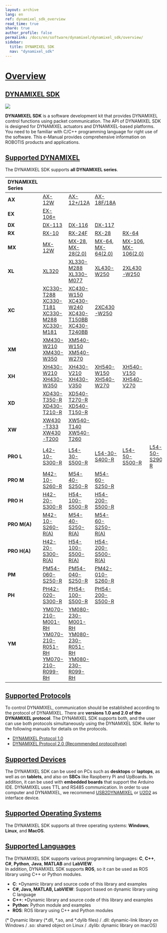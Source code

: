 ```yaml
---
layout: archive
lang: en
ref: dynamixel_sdk_overview
read_time: true
share: true
author_profile: false
permalink: /docs/en/software/dynamixel/dynamixel_sdk/overview/
sidebar:
  title: DYNAMIXEL SDK
  nav: "dynamixel_sdk"
---
```


# [Overview](#overview)

## [DYNAMIXEL SDK](#dynamixel-sdk)

![](/assets/images/sw/sdk/dynamixel_sdk/overview/dynamixel_sdk_concept_logo.jpg)

**DYNAMIXEL SDK** is a software development kit that provides DYNAMIXEL control functions using packet communication. The API of DYNAMIXEL SDK is designed for DYNAMIXEL actuators and DYNAMIXEL-based platforms. You need to be familiar with C/C++ programming language for right use of the software. This e-Manual provides comprehensive information on ROBOTIS products and applications.

## [Supported DYNAMIXEL](#supported-dynamixels)

The DYNAMIXEL SDK supports **all DYNAMIXEL series**.

| DYNAMIXEL Series |                                                              |                                   |                                |                                |                 |
|:-----------------|:-------------------------------------------------------------|:----------------------------------|:-------------------------------|:-------------------------------|:----------------|
| **AX**           | [AX-12W]                                                     | [AX-12+/12A]                      | [AX-18F/18A]                   |                                |                 |
| **EX**           | [EX-106+]                                                    |                                   |                                |                                |                 |
| **DX**           | [DX-113]                                                     | [DX-116]                          | [DX-117]                       |                                |                 |
| **RX**           | [RX-10]                                                      | [RX-24F]                          | [RX-28]                        | [RX-64]                        |                 |
| **MX**           | [MX-12W]                                                     | [MX-28], [MX-28(2.0)]             | [MX-64], [MX-64(2.0)]          | [MX-106], [MX-106(2.0)]        |                 |
| **XL**           | [XL320]                                                      | [XL330-M288]<br>[XL330-M077]      | [XL430-W250]                   | [2XL430-W250]                  |                 |
| **XC**           | [XC330-T288]<br>[XC330-T181]<br>[XC330-M288]<br>[XC330-M181] | [XC430-W150]<br/> [XC430-W240]<br/>[XC430-T150BB]<br/> [XC430-T240BB]    | [2XC430-W250]                  |                                |                 |
| **XM**           | [XM430-W210]<br/> [XM430-W350]                               | [XM540-W150]<br/> [XM540-W270]    |                                |                                |                 |
| **XH**           | [XH430-W210]<br/> [XH430-W350]                               | [XH430-V210]<br/> [XH430-V350]    | [XH540-W150]<br/> [XH540-W270] | [XH540-V150]<br/> [XH540-V270] |                 |
| **XD**           | [XD430-T350-R]<br/>[XD430-T210-R]                                | [XD540-T270-R]<br/>[XD540-T150-R] |                                |                                |                 |
| **XW**           | [XW430-T333]<br/> [XW430-T200]                               | [XW540-T140]<br/> [XW540-T260]    |                                |                                |                 |
| **PRO L**        | [L42-10-S300-R]                                              | [L54-30-S500-R]                   | [L54-30-S400-R]                | [L54-50-S500-R]                | [L54-50-S290-R] |
| **PRO M**        | [M42-10-S260-R]                                              | [M54-40-S250-R]                   | [M54-60-S250-R]                |                                |                 |
| **PRO H**        | [H42-20-S300-R]                                              | [H54-100-S500-R]                  | [H54-200-S500-R]               |                                |                 |
| **PRO M(A)**     | [M42-10-S260-R(A)]                                           | [M54-40-S250-R(A)]                | [M54-60-S250-R(A)]             |                                |                 |
| **PRO H(A)**     | [H42-20-S300-R(A)]                                           | [H54-100-S500-R(A)]               | [H54-200-S500-R(A)]            |                                |                 |
| **PM**           | [PM54-060-S250-R]                                            | [PM54-040-S250-R]                 | [PM42-010-S260-R]              |                                |                 |
| **PH**           | [PH42-020-S300-R]                                            | [PH54-100-S500-R]                 | [PH54-200-S500-R]              |                                |                 |
| **YM**           | [YM070-210-M001-RH]<br>[YM070-210-R051-RH]<br>[YM070-210-R099-RH] | [YM080-230-M001-RH]<br/>[YM080-230-R051-RH]<br/>[YM080-230-R099-RH]    |           |                                |                 |
 
## [Supported Protocols](#supported-protocols)

To control DYNAMIXEL, communication should be established according to the protocol of DYNAMIXEL. There are **versions 1.0 and 2.0 of the DYNAMIXEL protocol**. The DYNAMIXEL SDK supports both, and the user can use both protocols simultaneously using the DYNAMIXEL SDK. Refer to the following manuals for details on the protocols.

- [DYNAMIXEL Protocol 1.0](/docs/en/dxl/protocol1/)
- [DYNAMIXEL Protocol 2.0 (Recommended protocoltype)](/docs/en/dxl/protocol2/)

## [Supported Devices](#supported-devices)

The DYNAMIXEL SDK can be used on PCs such as **desktops** or **laptops**, as well as on **tablets**, and also on **SBCs** like Raspberry Pi and UpBoards. In addition, it can be used with **embedded boards** that support the Arduino IDE. DYNAMIXEL uses TTL and RS485 communication. In order to use computer and DYNAMIXEL, we recommend [USB2DYNAMIXEL](http://emanual.robotis.com/docs/en/parts/interface/usb2dynamixel/) or [U2D2](http://emanual.robotis.com/docs/en/parts/interface/u2d2/) as interface device.

## [Supported Operating Systems](#supported-operating-systems)

The DYNAMIXEL SDK supports all three operating systems: **Windows**, **Linux**, and **MacOS**.

## [Supported Languages](#supported-languages)

The DYNAMIXEL SDK supports various programming languages: **C**, **C++**, **C#**, **Python**, **Java**, **MATLAB** and **LabVIEW**.  
In addition, DYNAMIXEL SDK supports **ROS**, so it can be used as ROS library using C++ or Python modules.

- **C**: *Dynamic library and source code of this library and examples
- **C#, Java, MATLAB, LabVIEW**: Support based on dynamic library using C language
- **C++**: *Dynamic library and source code of this library and examples
- **Python**: Python module and examples
- **ROS**:  ROS library using C++ and Python modules

(* Dynamic library (*.dll, *.so, and *.dylib files) / .dll: dynamic-link library on Windows / .so: shared object on Linux / .dylib: dynamic library on macOS)

[AX-12W]: /docs/en/dxl/ax/ax-12w/
[AX-12+/12A]: /docs/en/dxl/ax/ax-12a/
[AX-18F/18A]: /docs/en/dxl/ax/ax-18a/
[EX-106+]: /docs/en/dxl/ex/ex-106+/
[DX-113]: /docs/en/dxl/dx/dx-113/
[DX-116]: /docs/en/dxl/dx/dx-116/
[DX-117]: /docs/en/dxl/dx/dx-117/
[RX-10]: /docs/en/dxl/rx/rx-10/
[RX-24F]: /docs/en/dxl/rx/rx-24f/
[RX-28]: /docs/en/dxl/rx/rx-28/
[RX-64]: /docs/en/dxl/rx/rx-64/
[MX-12W]: /docs/en/dxl/mx/mx-12w/
[MX-28]: /docs/en/dxl/mx/mx-28/
[MX-28(2.0)]: /docs/en/dxl/mx/mx-28-2/
[MX-64]: /docs/en/dxl/mx/mx-64/
[MX-64(2.0)]: /docs/en/dxl/mx/mx-64-2/
[MX-106]: /docs/en/dxl/mx/mx-106/
[MX-106(2.0)]: /docs/en/dxl/mx/mx-106-2/
[XL320]: /docs/en/dxl/x/xl320/
[XL330-M288]: /docs/en/dxl/x/xl330-m288/
[XL330-M077]: /docs/en/dxl/x/xl330-m077/
[XL430-W250]: /docs/en/dxl/x/xl430-w250/
[2XL430-W250]: /docs/en/dxl/x/2xl430-w250/
[XC430-W150]: /docs/en/dxl/x/xc430-w150/
[XC430-W240]: /docs/en/dxl/x/xc430-w240/
[XC430-T150BB]: /docs/en/dxl/x/xc430-t150bb/
[XC430-T240BB]: /docs/en/dxl/x/xc430-t240bb/
[2XC430-W250]: /docs/en/dxl/x/2xc430-w250/
[XC330-T288]: /docs/en/dxl/x/xc330-t288
[XC330-T181]: /docs/en/dxl/x/xc330-t181
[XC330-M288]: /docs/en/dxl/x/xc330-m288
[XC330-M181]: /docs/en/dxl/x/xc330-m181
[XM430-W210]: /docs/en/dxl/x/xm430-w210/
[XM430-W350]: /docs/en/dxl/x/xm430-w350/
[XH430-W210]: /docs/en/dxl/x/xh430-w210/
[XM540-W150]: /docs/en/dxl/x/xm540-w150/
[XM540-W270]: /docs/en/dxl/x/xm540-w270/
[XH430-W350]: /docs/en/dxl/x/xh430-w350/
[XH430-V210]: /docs/en/dxl/x/xh430-v210/
[XH430-V350]: /docs/en/dxl/x/xh430-v350/
[XH540-W150]: /docs/en/dxl/x/xh540-w150/
[XH540-W270]: /docs/en/dxl/x/xh540-w270/
[XH540-V150]: /docs/en/dxl/x/xh540-v150/
[XH540-V270]: /docs/en/dxl/x/xh540-v270/
[XD540-T270-R]: /docs/en/dxl/x/xd540-t270
[XD540-T150-R]: /docs/en/dxl/x/xd540-t150
[XD430-T350-R]: /docs/en/dxl/x/xd430-t350
[XD430-T210-R]: /docs/en/dxl/x/xd430-t210
[XW430-T200]: /docs/en/dxl/x/xw430-t200/
[XW430-T333]: /docs/en/dxl/x/xw430-t333/
[XW540-T140]: /docs/en/dxl/x/xw540-t140/
[XW540-T260]: /docs/en/dxl/x/xw540-t260/
[H54-200-S500-R]: /docs/en/dxl/pro/h54-200-s500-r/
[H54-100-S500-R]: /docs/en/dxl/pro/h54-100-s500-r/
[H42-20-S300-R]: /docs/en/dxl/pro/h42-20-s300-r/
[M54-60-S250-R]: /docs/en/dxl/pro/m54-60-s250-r/
[M54-40-S250-R]: /docs/en/dxl/pro/m54-40-s250-r/
[M42-10-S260-R]: /docs/en/dxl/pro/m42-10-s260-r/
[H54-200-S500-R(A)]: /docs/en/dxl/pro/h54-200-s500-ra/
[H54-100-S500-R(A)]: /docs/en/dxl/pro/h54-100-s500-ra/
[H42-20-S300-R(A)]: /docs/en/dxl/pro/h42-20-s300-ra/
[M54-60-S250-R(A)]: /docs/en/dxl/pro/m54-60-s250-ra/
[M54-40-S250-R(A)]: /docs/en/dxl/pro/m54-40-s250-ra/
[M42-10-S260-R(A)]: /docs/en/dxl/pro/m42-10-s260-ra/
[L54-50-S500-R]: /docs/en/dxl/pro/l54-50-s500-r/
[L54-50-S290-R]: /docs/en/dxl/pro/l54-50-s290-r/
[L54-30-S500-R]: /docs/en/dxl/pro/l54-30-s500-r/
[L54-30-S400-R]: /docs/en/dxl/pro/l54-30-s400-r/
[L42-10-S300-R]: /docs/en/dxl/pro/l42-10-s300-r/
[PH42-020-S300-R]: /docs/en/dxl/p/ph42-020-s300-r/
[PH54-100-S500-R]: /docs/en/dxl/p/ph54-100-s500-r/
[PH54-200-S500-R]: /docs/en/dxl/p/ph54-200-s500-r/
[PM54-060-S250-R]: /docs/en/dxl/p/pm54-060-s250-r/
[PM54-040-S250-R]: /docs/en/dxl/p/pm54-040-s250-r/
[PM42-010-S260-R]: /docs/en/dxl/p/pm42-010-s260-r/
[YM070-210-M001-RH]: /docs/en/dxl/y/ym070-210-m001-rh
[YM070-210-R051-RH]: /docs/en/dxl/y/ym070-210-r051-rh
[YM070-210-R099-RH]: /docs/en/dxl/y/ym070-210-r099-rh
[YM080-230-M001-RH]: /docs/en/dxl/y/ym080-230-m001-rh
[YM080-230-R051-RH]: /docs/en/dxl/y/ym080-230-r051-rh
[YM080-230-R099-RH]: /docs/en/dxl/y/ym080-230-r099-rh
